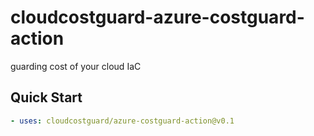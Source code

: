 # cloudcostguard-azure-costguard-action
guarding cost of your cloud IaC

## Quick Start

```yaml
- uses: cloudcostguard/azure-costguard-action@v0.1
```
